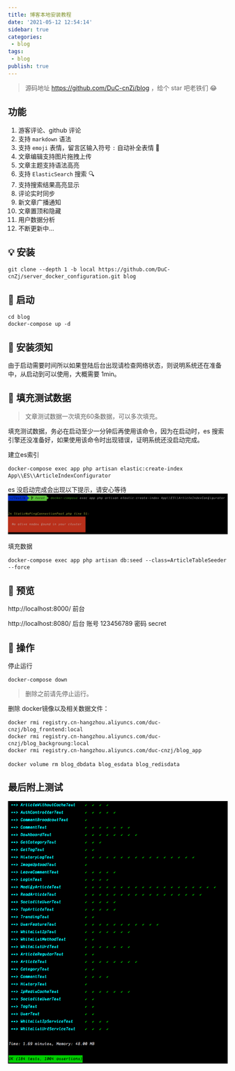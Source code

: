 ```yaml
---
title: 博客本地安装教程
date: '2021-05-12 12:54:14'
sidebar: true
categories:
 - blog
tags:
 - blog
publish: true
---
```





> 源码地址 https://github.com/DuC-cnZj/blog  ，给个 star 吧老铁们 😂


## 功能
1.  游客评论、github 评论
2.  支持 `markdown` 语法
3. 支持 `emoji` 表情，留言区输入符号 `:` 自动补全表情 🍭
4. 文章编辑支持图片拖拽上传
5. 文章主题支持语法高亮
6. 支持 `ElasticSearch` 搜索 🔍
7. 支持搜索结果高亮显示
8. 评论实时同步
9. 新文章广播通知
10. 文章置顶和隐藏
11. 用户数据分析
12. 不断更新中...


## 💡 安装

```shell
git clone --depth 1 -b local https://github.com/DuC-cnZj/server_docker_configuration.git blog
```

## 🚀 启动
```shell
cd blog
docker-compose up -d
```

## 🎃 安装须知
由于启动需要时间所以如果登陆后台出现请检查网络状态，则说明系统还在准备中，从启动到可以使用，大概需要 1min。


## 🧐 填充测试数据

> 文章测试数据一次填充60条数据，可以多次填充。

填充测试数据，务必在启动至少一分钟后再使用该命令，因为在启动时，es 搜索引擎还没准备好，如果使用该命令时出现错误，证明系统还没启动完成。

建立es索引
```shell
docker-compose exec app php artisan elastic:create-index App\\ES\\ArticleIndexConfigurator
```

es 没启动完成会出现以下提示，请安心等待
![2019_05_06_cVMGg8WQ78.png](../images/2019_05_06_cVMGg8WQ78.png)

填充数据
```shell
docker-compose exec app php artisan db:seed --class=ArticleTableSeeder --force
```

## 👀 预览

http://localhost:8000/ 前台

http://localhost:8080/ 后台 账号 123456789 密码 secret

## 🤠 操作

停止运行

```shell
docker-compose down
```

> 删除之前请先停止运行。

删除 docker镜像以及相关数据文件：
```shell
docker rmi registry.cn-hangzhou.aliyuncs.com/duc-cnzj/blog_frontend:local
docker rmi registry.cn-hangzhou.aliyuncs.com/duc-cnzj/blog_backgroung:local
docker rmi registry.cn-hangzhou.aliyuncs.com/duc-cnzj/blog_app

docker volume rm blog_dbdata blog_esdata blog_redisdata
```

## 最后附上测试
![2019_05_04_KFzSpnajQT.png](../images/2019_05_04_KFzSpnajQT.png)



